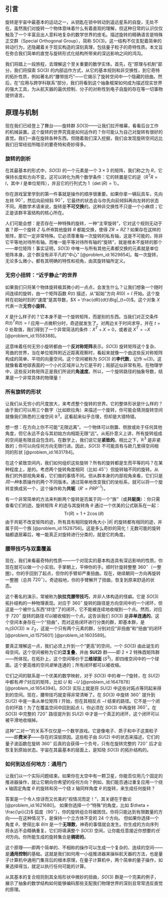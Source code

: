 ## 引言
旋转是宇宙中最基本的运动之一，从钥匙在锁中转动到遥远星系的自旋，无处不在。虽然我们对旋转一个物体意味着什么有着直观的理解，但这种日常的认识仅仅触及了一个丰富且出人意料地复杂的数学世界的皮毛。描述旋转的精确语言是特殊正交群（Special Orthogonal Group），简称 SO(3)。这一结构不仅支配着简单的转动行为，还隐藏着关于现实构造的深刻真理，包括量子粒子的奇特性质。本文旨在弥合我们简单的直觉与旋转形式化结构所带来的深远影响之间的鸿沟。

我们将踏上一段旅程，去理解这个至关重要的数学实体。首先，在“原理与机制”部分，我们将探索 SO(3) 的内部运作方式，从它的基本规则和非交换性，到它奇特的拓扑性质，例如著名的“腰带技巧”——它揭示了旋转空间中一个隐藏的扭曲。然后，在“应用与跨学科联系”部分，我们将看到这个抽象框架如何成为描述现实世界的强大工具，为从航天器的最优控制、分子的对称性到电子自旋的存在等一切事物提供语言。

## 原理与机制

现在我们已经登上了舞台——旋转群 $SO(3)$——让我们拉开帷幕，看看后台工作的机械装置。这个旋转的世界究竟是如何运作的？你可能认为自己对旋转有很好的直觉。我们一直在旋转各种东西。但随着我们深入挖掘，我们会发现旋转空间远比我们日常经验所暗示的要奇特和奇妙得多。

### 旋转的剖析

在其最基本的形式中，$SO(3)$ 的一个元素是一个 $3 \times 3$ 的矩阵，我们称之为 $R$，它保持长度和方向不变。这可以转化为两个数学条件：它的转置是它的逆（$R^T R = I$，其中 $I$ 是单位矩阵），并且它的行列式为 1（$\det(R)=1$）。

你在游戏室里学到的第一件事就是操作的顺序很重要。如果你拿一辆玩具车，先向左转 $90^\circ$，然后向前倾斜 $90^\circ$，它最终的状态会与你先向前倾斜再向左转的状态不同。用数学术语来说，旋转是**不可交换**的。这种非交换性不只是一个小麻烦；它正是该群丰富结构的核心所在。

人们可能会想：是否存在一种特殊的旋转，一种“主宰旋转”，它对这个规则无动于衷？即一个旋转 $Z$ 与*所有*其他旋转 $R$ 都能交换，使得 $ZR = RZ$？如果存在这样的矩阵，那它一定非常特殊。它必须尊重每一次旋转的私有轴，这是不可能的，除非它平等地对待所有轴。而唯一能平等对待所有轴的“旋转”，就是根本不旋转的那个——单位矩阵！事实证明，$SO(3)$ 中唯一与所有其他元素都交换的元素就是单位矩阵本身。这个群没有非平凡的“中心” [@problem_id:1629854]。每一次旋转，无论多么微小，都有其明确的特性和视角，由其旋转轴所定义。

### 无穷小扭转：“近乎静止”的世界

如果我们只将某个物体旋转极其微小的一点点，会发生什么？让我们想象一个随时间连续的旋转，由一个矩阵函数 $R(t)$ 描述，从“起始”方向 $R(0) = I$ 开始。这个旋转在初始时刻的“速度”是其导数，$X = \frac{dR}{dt}\Big|_{t=0}$。这个对象 $X$ 代表一次**无穷小旋转**。

$X$ 是什么样子的？它本身不是一个旋转矩阵，而是别的东西。当我们对正交条件 $R(t)^T R(t) = I$ 应用一点微积分时，奇迹就发生了。对两边关于时间求导，并在 $t=0$ 处取值，我们得到了一个异常简洁的条件：$X^T + X = 0$，或者说 $X^T = -X$ [@problem_id:1558388]。

这意味着任何无穷小旋转都由一个**反对称矩阵**表示。$SO(3)$ 旋转矩阵这个复杂、弯曲的世界，当在单位矩阵附近近距离观察时，看起来就像一个由这些反对称矩阵构成的简单、平坦的向量空间。这个空间被称为 $SO(3)$ 的**李代数**，记作 $\mathfrak{so}(3)$。这就像看着地球表面的一个小片区域并认为它是平的；局部近似非常有用。在物理学中，这些反对称矩阵正是我们所说的**角速度**。所以，一个旋转路径的抽象导数，结果是一个非常具体的物理量！

### 所有旋转的形状

让我们从无穷小的尺度放大，来考虑整个旋转的世界。它的整体形状是什么样的？由于我们可以用三个数字（比如欧拉角）来描述一个旋转，你可能会猜测旋转空间就像我们熟悉的三维空间 $\mathbb{R}^3$。这看起来似乎合理，但却是大错特错。

想一想：在方向上你不可能“无限远离”。一个物体可以倒置、侧放或处于任何其他角度，但它永远不会与其初始方向相距无限“远”。从拓扑意义上讲，所有旋转组成的空间是有限且自包含的。在数学上，我们说它是**紧致的**。相比之下，$\mathbb{R}^3$ 是非紧致的；你可以向任何方向无限行进。因此，$SO(3)$ 不可能具有与欧几里得空间相同的形状 [@problem_id:1631784]。

在这个紧致空间内，我们如何组织这些旋转？所有的旋转都是生而平等的吗？在某种程度上，是的。考虑两个旋转角度相同（比如 $45^\circ$）但旋转轴不同的旋转。从我们的外部视角来看，它们做的事情不同。但从群本身的内部视角来看，它们只是*同一种*本质操作的两个不同版本。通过简单地改变我们的坐标系，就可以将一个旋转变换成另一个，这个操作称为**共轭**（$R' = PRP^{-1}$）。

有一个非常简单的方法来判断两个旋转是否属于同一个“族”（或**共轭类**）：你只需查看它们的迹。旋转矩阵 $R$ 的迹与其旋转角 $\theta$ 通过一个优美的公式联系在一起：
$$
\text{Tr}(R) = 1 + 2\cos(\theta)
$$
由于共轭不改变矩阵的迹，所有具有相同旋转角大小 $|\theta|$ 的旋转都有相同的迹，并属于同一个族 [@problem_id:1528756]。这是多么奇妙的简化！无数可能的旋转轴都退居幕后，唯一能真正对旋转进行分类的，就是它的角度。

### 腰带技巧与双重覆盖

现在，我们来看最奇特的性质——一个对现实的基本构造具有深远影响的性质。你现在就可以做一个小实验。手掌朝上，平伸你的手。顺时针旋转整整 $360^\circ$（一整圈）。你的手回到了起点，但你的手臂却严重扭曲。现在，继续朝同一方向再旋转一整圈（总共 $720^\circ$）。奇迹般地，你的手臂解开了扭曲，恢复到原来舒适的状态。

这个著名的演示，常被称为**狄拉克腰带技巧**，并非人体构造的怪癖。它是 $SO(3)$ 拓扑结构的一种物理表现。对应于 $360^\circ$ 旋转的路径是方向空间中的一个闭环，但这是一个被什么东西“绊住”了的闭环。它不能被连续地收缩到一个点。然而，对应于 $720^\circ$ 旋转的路径*可以*被收缩到一个点。这告诉我们 $SO(3)$ 是**非单连通的**。这个空间本身存在一个“扭曲”，而对这些闭环进行分类的群，即基本群，是 $\pi_1(SO(3)) \cong \mathbb{Z}_2$，这是一个只有两个元素的群，分别对应“非扭曲”和“扭曲”的闭环 [@problem_id:1575601] [@problem_id:1603589]。

要真正理解这一点，我们必须上升到一个“更高”的空间，一个 $SO(3)$ 由此诞生的母空间。这个空间被称为它的**泛复叠**，并由 **SU(2)** 群——即 $2 \times 2$ 特殊酉矩阵群——所体现。在拓扑上，这个空间等价于**三维球面** ($S^3$)，即四维空间中的一个球面。这个更高维的空间*是*单连通的；所有闭环都可以被收缩。

它们之间的联系是一个优美的数学映射，对于 $SO(3)$ 中的*每一个*旋转，在 $SU(2)$ 中都有*两个*对应的矩阵，比如 $U$ 和 $-U$ [@problem_id:1647878] [@problem_id:1654394]。$SO(3)$ 实际上就是将 $SU(2)$ 中这些对跖点等同起来得到的空间。现在，腰带技巧就变得非常清晰了。在 $SO(3)$ 中旋转 $360^\circ$ 提升到 $SU(2)$ 中是一条从单位矩阵 $I$ 开始，但在其相反点 $-I$ 结束的路径。它不是一个闭合的环路！为了在覆盖空间中回到起点 $I$，你必须在 $SO(3)$ 中再旋转 $360^\circ$。在 $SO(3)$ 中完整的 $720^\circ$ 路径提升到 $SU(2)$ 中才是一个真正的闭环，这个闭环可以被平滑地收缩掉。

这种“二对一”的关系不仅仅是一个数学游戏。它是像电子、质子和中子这类粒子——即**费米子**——存在的深层原因。这些粒子由 $SU(2)$ 中的状态来描述，它们的量子波函数在旋转 $360^\circ$ 后真的会获得一个负号，只有在旋转完整的 $720^\circ$ 后才会恢复到原始状态。宇宙在其最基本的层面上，是知晓 $SO(3)$ 的拓扑结构的。

### 如何到达任何地方：通用门

让我们以一个实际问题结束。如果你在太空中有一颗卫星，你能否仅用几个固定的推进器操作，就让它朝向你希望的任何方向？例如，我们能否通过重复应用一个绕 x 轴固定角度 $\theta$ 的旋转和另一个绕 z 轴同样角度 $\theta$ 的旋转，来生成任何旋转？

答案是一个令人惊讶而又优美的“视情况而定！”，其关键在于数论 [@problem_id:1621680]。
如果你选择一个“特殊”的角度，比如 $\theta = \frac{\pi}{2}$ 弧度（$90^\circ$），你的旋转组合将被困住。你将只能达到有限数量的方向——在这种情况下，是保持一个立方体不变的 24 个方向。
但如果你选择一个角度 $\theta$，使得比率 $\theta/\pi$ 是一个**无理数**，神奇的事情就会发生。你生成的方向序列将永远不会精确重复。它们将填满整个 $SO(3)$ 空间，让你能任意接近你想要的*任何*方向。你所能生成的旋转集合是**稠密的**。

这个原理——即两个简单的、不相称的操作可以生成一个复杂的、连续的空间——是**通用控制**的基础。这就是我们如何用一小组推进器来操纵航天器的方法，也是量子计算机中通用门集背后的根本原理，在量子计算机中，两个简单的量子操作，如果选择得当，就足以执行任何可能的计算。

从其基本的复合规则到其全局形状中微妙的扭曲，$SO(3)$ 群是一个完美的例子，展示了抽象的数学结构如何能够编码那些支配我们物理世界的深刻且常常违反直觉的原理。

